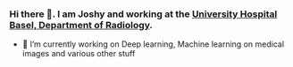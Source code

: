 ### Hi there 👋. I am Joshy and working at the [University Hospital Basel, Department of Radiology](https://www.unispital-basel.ch/ueber-uns/bereiche/medizinische-querschnittsfunktionen/kliniken-institute-abteilungen/departement-radiologie/kliniken-institute/klinik-fuer-radiologie-und-nuklearmedizin/).

<!--
**joshy/joshy** is a ✨ _special_ ✨ repository because its `README.md` (this file) appears on your GitHub profile.
-->

- 🔭 I’m currently working on Deep learning, Machine learning on medical images and various other stuff

